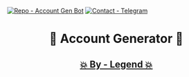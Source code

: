 [![Repo - Account Gen Bot](https://img.shields.io/static/v1?label=Repo&message=Account-Gen&color=red&logo=github)](https://github.com/Namokatsingh09/Account_gen)
[![Contact - Telegram](https://img.shields.io/static/v1?label=Legend's&message=Contact&color=green&logo=github)](https://t.me/legendtheterrorin)

<h1 align="center"> 🤖 Account Generator 🤖 </h1>

<h2 align="center"> <a href="https://t.me/legendtheterrorin">💥 By - Legend 💥</a></h2>
